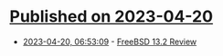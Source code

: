 # [Published on 2023-04-20](index.md)

* [2023-04-20, 06:53:09](https://lobste.rs/s/hcuo6c/freebsd_13_2_review) - [FreeBSD 13.2 Review](https://cloud7.news/article/freebsd-13-2-review/)
